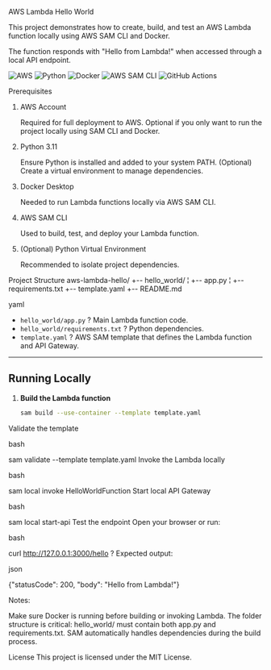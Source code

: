 AWS Lambda Hello World

This project demonstrates how to create, build, and test an AWS Lambda function locally using AWS SAM CLI and Docker.

The function responds with "Hello from Lambda!" when accessed through a local API endpoint.

![AWS](https://img.shields.io/badge/AWS-FF9900?style=for-the-badge&logo=amazon-aws&logoColor=white)
![Python](https://img.shields.io/badge/Python_3.11-3776AB?style=for-the-badge&logo=python&logoColor=white)
![Docker](https://img.shields.io/badge/Docker-2496ED?style=for-the-badge&logo=docker&logoColor=white)
![AWS SAM CLI](https://img.shields.io/badge/AWS_SAM_CLI-232F3E?style=for-the-badge&logo=amazon-aws&logoColor=white)
![GitHub Actions](https://img.shields.io/badge/GitHub_Actions-2088FF?style=for-the-badge&logo=github-actions&logoColor=white)

Prerequisites


1. AWS Account

   Required for full deployment to AWS.
   Optional if you only want to run the project locally using SAM CLI and Docker.

2. Python 3.11

   Ensure Python is installed and added to your system PATH.
   (Optional) Create a virtual environment to manage dependencies.

3. Docker Desktop

   Needed to run Lambda functions locally via AWS SAM CLI.

4. AWS SAM CLI

   Used to build, test, and deploy your Lambda function.

5. (Optional) Python Virtual Environment

   Recommended to isolate project dependencies.



Project Structure
aws-lambda-hello/
+-- hello_world/
¦ +-- app.py
¦ +-- requirements.txt
+-- template.yaml
+-- README.md

yaml


- `hello_world/app.py` ? Main Lambda function code.  
- `hello_world/requirements.txt` ? Python dependencies.  
- `template.yaml` ? AWS SAM template that defines the Lambda function and API Gateway.  

---

## Running Locally

1. **Build the Lambda function**  
   ```bash
   sam build --use-container --template template.yaml
Validate the template

bash

sam validate --template template.yaml
Invoke the Lambda locally

bash

sam local invoke HelloWorldFunction
Start local API Gateway

bash

sam local start-api
Test the endpoint
Open your browser or run:

bash

curl http://127.0.0.1:3000/hello
? Expected output:

json

{"statusCode": 200, "body": "Hello from Lambda!"}

Notes:

   Make sure Docker is running before building or invoking Lambda.
   The folder structure is critical: hello_world/ must contain both app.py and requirements.txt.
   SAM automatically handles dependencies during the build process.

License
This project is licensed under the MIT License.
